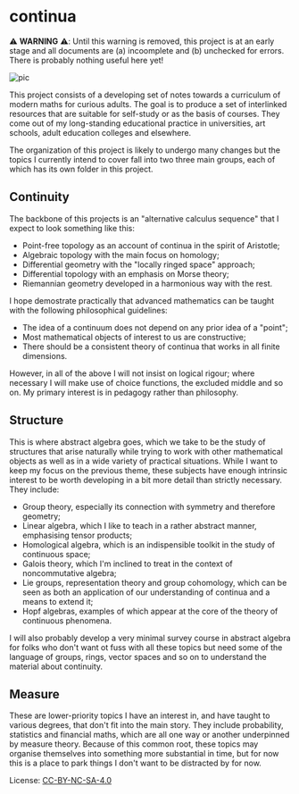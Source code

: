 # continua

:warning: **WARNING** :warning:: Until this warning is removed, this project is at an early stage and all documents are (a) incoomplete and (b) unchecked for errors. There is probably nothing useful here yet!

![pic](https://user-images.githubusercontent.com/5106495/232745514-905844bb-702e-4c81-95af-978678c6ff50.png)

This project consists of a developing set of notes towards a curriculum of modern maths for curious adults. The goal is to produce a set of interlinked resources that are suitable for self-study or as the basis of courses. They come out of my long-standing educational practice in universities, art schools, adult education colleges and elsewhere.

The organization of this project is likely to undergo many changes but the topics I currently intend to cover fall into two three main groups, each of which has its own folder in this project.

## Continuity

The backbone of this projects is an "alternative calculus sequence" that I expect to look something like this:

* Point-free topology as an account of continua in the spirit of Aristotle;
* Algebraic topology with the main focus on homology;
* Differential geometry with the "locally ringed space" approach;
* Differential topology with an emphasis on Morse theory;
* Riemannian geometry developed in a harmonious way with the rest.

I hope demostrate practically that advanced mathematics can be taught with the following philosophical guidelines:

* The idea of a continuum does not depend on any prior idea of a "point";
* Most mathematical objects of interest to us are constructive;
* There should be a consistent theory of continua that works in all finite dimensions.

However, in all of the above I will not insist on logical rigour; where necessary I will make use of choice functions, the excluded middle and so on. My primary interest is in pedagogy rather than philosophy.

## Structure

This is where abstract algebra goes, which we take to be the study of structures that arise naturally while trying to work with other mathematical objects as well as in a wide variety of practical situations. While I want to keep my focus on the previous theme, these subjects have enough intrinsic interest to be worth developing in a bit more detail than strictly necessary. They include:

* Group theory, especially its connection with symmetry and therefore geometry;
* Linear algebra, which I like to teach in a rather abstract manner, emphasising tensor products;
* Homological algebra, which is an indispensible toolkit in the study of continuous space;
* Galois theory, which I'm inclined to treat in the context of noncommutative algebra;
* Lie groups, representation theory and group cohomology, which can be seen as both an application of our understanding of continua and a means to extend it;
* Hopf algebras, examples of which appear at the core of the theory of continuous phenomena.

I will also probably develop a very minimal survey course in abstract algebra for folks who don't want ot fuss with all these topics but need some of the language of groups, rings, vector spaces and so on to understand the material about continuity.

## Measure

These are lower-priority topics I have an interest in, and have taught to various degrees, that don't fit into the main story. They include probability, statistics and financial maths, which are all one way or another underpinned by measure theory. Because of this common root, these topics may organise themselves into something more substantial in time, but for now this is a place to park things I don't want to be distracted by for now.

License: [CC-BY-NC-SA-4.0](https://creativecommons.org/licenses/by-nc-sa/4.0/)
